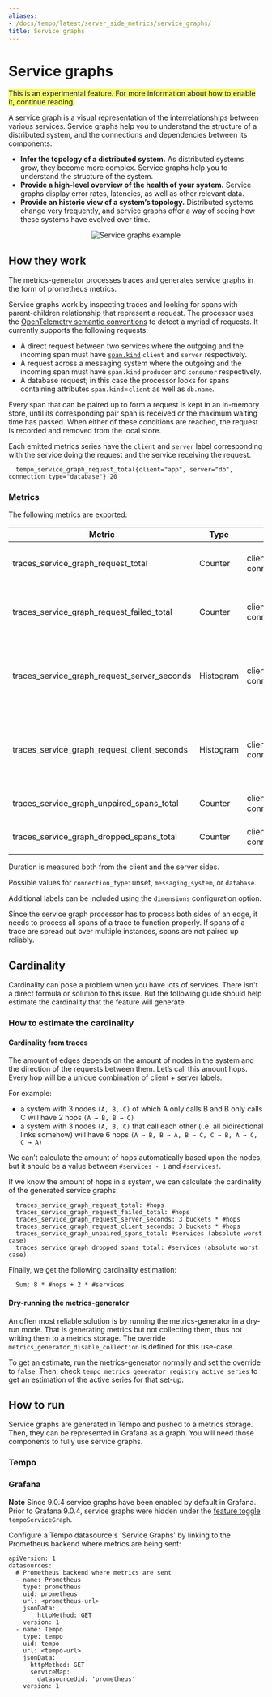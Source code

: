 ```yaml
---
aliases:
- /docs/tempo/latest/server_side_metrics/service_graphs/
title: Service graphs
---
```


# Service graphs

<span style="background-color:#f3f973;">This is an experimental feature. For more information about how to enable it, continue reading.</span>

A service graph is a visual representation of the interrelationships between various services.
Service graphs help you to understand the structure of a distributed system,
and the connections and dependencies between its components:

- **Infer the topology of a distributed system.**
  As distributed systems grow, they become more complex.
  Service graphs help you to understand the structure of the system.
- **Provide a high-level overview of the health of your system.**
  Service graphs display error rates, latencies, as well as other relevant data.
- **Provide an historic view of a system’s topology.**
  Distributed systems change very frequently,
  and service graphs offer a way of seeing how these systems have evolved over time.

<p align="center"><img src="../grafana-service-graphs-panel.png" alt="Service graphs example"></p>

## How they work

The metrics-generator processes traces and generates service graphs in the form of prometheus metrics.

Service graphs work by inspecting traces and looking for spans with parent-children relationship that represent a request.
The processor uses the [OpenTelemetry semantic conventions](https://github.com/open-telemetry/opentelemetry-specification/blob/main/specification/trace/semantic_conventions/README.md) to detect a myriad of requests.
It currently supports the following requests:
- A direct request between two services where the outgoing and the incoming span must have [`span.kind`](https://github.com/open-telemetry/opentelemetry-specification/blob/main/specification/trace/api.md#spankind) `client` and `server` respectively.
- A request across a messaging system where the outgoing and the incoming span must have `span.kind` `producer` and `consumer` respectively.
- A database request; in this case the processor looks for spans containing attributes `span.kind`=`client` as well as `db.name`.

Every span that can be paired up to form a request is kept in an in-memory store, until its corresponding pair span is received or the maximum waiting time has passed.
When either of these conditions are reached, the request is recorded and removed from the local store.

Each emitted metrics series have the `client` and `server` label corresponding with the service doing the request and the service receiving the request.

```
  tempo_service_graph_request_total{client="app", server="db", connection_type="database"} 20
```

### Metrics

The following metrics are exported:

| Metric                                      | Type      | Labels                          | Description                                                  |
|---------------------------------------------|-----------|---------------------------------|--------------------------------------------------------------|
| traces_service_graph_request_total          | Counter   | client, server, connection_type | Total count of requests between two nodes                    |
| traces_service_graph_request_failed_total   | Counter   | client, server, connection_type | Total count of failed requests between two nodes             |
| traces_service_graph_request_server_seconds | Histogram | client, server, connection_type | Time for a request between two nodes as seen from the server |
| traces_service_graph_request_client_seconds | Histogram | client, server, connection_type | Time for a request between two nodes as seen from the client |
| traces_service_graph_unpaired_spans_total   | Counter   | client, server, connection_type | Total count of unpaired spans                                |
| traces_service_graph_dropped_spans_total    | Counter   | client, server, connection_type | Total count of dropped spans                                 |

Duration is measured both from the client and the server sides.

Possible values for `connection_type`: unset, `messaging_system`, or `database`.

Additional labels can be included using the `dimensions` configuration option.

Since the service graph processor has to process both sides of an edge,
it needs to process all spans of a trace to function properly.
If spans of a trace are spread out over multiple instances, spans are not paired up reliably.

## Cardinality

Cardinality can pose a problem when you have lots of services.
There isn't a direct formula or solution to this issue.
But the following guide should help estimate the cardinality that the feature will generate.

### How to estimate the cardinality

#### Cardinality from traces

The amount of edges depends on the amount of nodes in the system and the direction of the requests between them.
Let’s call this amount hops. Every hop will be a unique combination of client + server labels.

For example:
- a system with 3 nodes `(A, B, C)` of which A only calls B and B only calls C will have 2 hops `(A → B, B → C)`
- a system with 3 nodes `(A, B, C)` that call each other (i.e. all bidirectional links somehow) will have 6 hops `(A → B, B → A, B → C, C → B, A → C, C → A)`

We can’t calculate the amount of hops automatically based upon the nodes,
but it should be a value between `#services - 1` and `#services!`.

If we know the amount of hops in a system, we can calculate the cardinality of the generated service graphs:

```
  traces_service_graph_request_total: #hops
  traces_service_graph_request_failed_total: #hops
  traces_service_graph_request_server_seconds: 3 buckets * #hops
  traces_service_graph_request_client_seconds: 3 buckets * #hops
  traces_service_graph_unpaired_spans_total: #services (absolute worst case)
  traces_service_graph_dropped_spans_total: #services (absolute worst case)
```

Finally, we get the following cardinality estimation:

```
  Sum: 8 * #hops + 2 * #services
```

#### Dry-running the metrics-generator

An often most reliable solution is by running the metrics-generator in a dry-run mode.
That is generating metrics but not collecting them, thus not writing them to a metrics storage.
The override `metrics_generator_disable_collection` is defined for this use-case.

To get an estimate, run the metrics-generator normally and set the override to `false`.
Then, check `tempo_metrics_generator_registry_active_series` to get an estimation of the active series for that set-up.

## How to run

Service graphs are generated in Tempo and pushed to a metrics storage.
Then, they can be represented in Grafana as a graph.
You will need those components to fully use service graphs.

### Tempo

<!-- TODO: Link to operations folder -->

### Grafana

**Note** Since 9.0.4 service graphs have been enabled by default in Grafana. Prior to Grafana 9.0.4, service graphs were hidden 
under the [feature toggle](https://grafana.com/docs/grafana/latest/setup-grafana/configure-grafana/#feature_toggles) `tempoServiceGraph`. 

Configure a Tempo datasource's 'Service Graphs' by linking to the Prometheus backend where metrics are being sent:

```
apiVersion: 1
datasources:
  # Prometheus backend where metrics are sent
  - name: Prometheus
    type: prometheus
    uid: prometheus
    url: <prometheus-url>
    jsonData:
        httpMethod: GET
    version: 1
  - name: Tempo
    type: tempo
    uid: tempo
    url: <tempo-url>
    jsonData:
      httpMethod: GET
      serviceMap:
        datasourceUid: 'prometheus'
    version: 1
```

